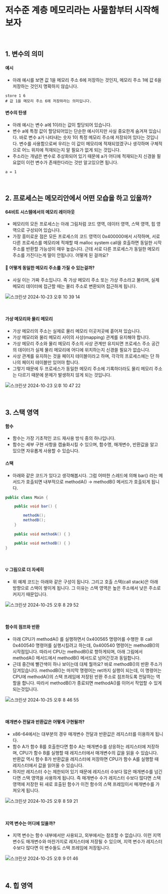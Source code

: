 # 저수준 계층 메모리라는 사물함부터 시작해보자

<br>

## 1. 변수의 의미

#### 예시

- 아래 예시를 보면 값 1을 메모리 주소 6에 저장하는 것인지, 메모리 주소 1에 값 6을 저장하는 것인지 명확하지 않습니다.

```text
store 1 6
# 값 1을 메모리 주소 6에 저장하라는 의미입니다.
```

#### 변수의 탄생

- 아래 예시는 변수 a에 1이라는 값이 할당되어 있습니다.
- 변수 a에 특정 값이 할당되어있는 단순한 예시이지만 사실 중요한게 숨겨져 있습니다. 바로 변수 a가 나타내는 숫자 1이 특정 메모리 주소에 저장되어 있다는 것입니다. 변수를 사용함으로써 우리는 이 값이 메모리에 적재되었겠구나 생각하며 구체적으로 어느 위치에 적재되는지 알 필요가 없게 되는 것입니다.
- 주소라는 개념은 변수로 추상화되어 있기 때문에 a가 어디에 적재되는지 신경쓸 필요없이 이런 변수가 존재한다라는 것만 알고있으면 됩니다.

```text
a = 1
```

<br>

## 2. 프로세스는 메모리안에서 어떤 모습을 하고 있을까?

#### 64비트 시스템에서의 메모리 레이아웃

- 메모리의 모든 프로세스는 아래 그림처럼 코드 영역, 데이터 영역, 스택 영역, 힙 영역으로 구성되어 있습니다.
- 가장 흥미로운 점은 모든 프로세스의 코드 영역이 0x400000에서 시작하며, 서로 다른 프로세스를 메모리에 적재할 때 malloc system call을 호출하면 동일한 시작 주소를 반환할 가능성이 매우 높습니다. 근데 서로 다른 프로세스가 동일한 메모리 주소를 가진다는게 말이 안됩니다. 어떻게 된 걸까요?

#### 🤔 어떻게 동일한 메모리 주소를 가질 수 있는걸까?

- 사실 이는 가짜 주소입니다. 즉 가상 메모리 주소 또는 가상 주소라고 불리며, 실제 메모리 데이터에 접근할 때는 물리 주소로 변환되어 접근하게 됩니다.

![스크린샷 2024-10-23 오후 10 39 14](https://github.com/user-attachments/assets/c468804e-ca6a-4b63-9019-701d04043009)

<br>

#### 가상 메모리와 물리 메모리

- 가상 메모리의 주소는 실제로 물리 메모리 이곳저곳에 흩어져 있습니다.
- 가상 메모리와 물리 메모리 사이의 사상(mapping) 관계를 유지해야 합니다.
- 가상 메모리 주소와 물리 메모리 주소의 사상 관계만 유지되면 프로세스 주소 공간의 데이터가 실제 물리 메모리에 어디에 위치하는지 신경쓸 필요가 없습니다.
- 사상 관계를 유지하는 것을 페이지 테이블이라고 하며, 각각의 프로세스에는 단 하나의 페이지 테이블만 있어야 합니다.
- 그렇기 때문에 두 프로세스가 동일한 메모리 주소에 기록하더라도 물리 메모리 주소는 다르기 때문에 문제가 발생하지 않게 되는 것입니다.

![스크린샷 2024-10-23 오후 10 47 22](https://github.com/user-attachments/assets/783ed142-94b5-4b26-8e26-0dc49eb63477)

<br>

## 3. 스택 영역

#### 함수

- 함수는 가장 기초적인 코드 재사용 방식 중의 하나입니다.
- 함수는 세부 구현 사항을 캡슐화시킬 수 있으며, 함수명, 매개변수, 반환값을 알고 있으면 자유롭게 사용할 수 있습니다.

#### 스택

- 아래와 같은 코드가 있다고 생각해봅시다. 그럼 어떠한 스레드에 의해 bar() 라는 메서드가 호출되면 내부적으로 methodA() -> methodB() 메서드가 호출되게 됩니다.

```java
public class Main {

    public void bar() {

        methodA();
        methodB();
    }
    
    public void methodA() { }

    public void methodB() { }
}
```

<br>

#### 💡 그림으로 더 자세히

- 위 예제 코드는 아래와 같은 구성이 됩니다. 그리고 호출 스택(call stack)은 아래 방향으로 스택이 쌓이게 됩니다. 그 이유는 스택 영역은 높은 주소에서 낮은 주소로 커지기 때문입니다.

![스크린샷 2024-10-25 오후 8 29 52](https://github.com/user-attachments/assets/0d6aa9ab-f040-4171-94a8-bdcea646fb8a)

<br>

#### 함수의 점프와 반환

- 아래 CPU가 methodA() 를 실행하면서 0x400565 명령어를 수행한 후 call 0x400540 명령어를 실행시킬려고 하는데, 0x400540 명령어는 methodB()의 시작점입니다. 따라서 CPU는 methodB()로 향하게되며, 아래 그림에서 methodA() 메서드에서 methodB() 메서드로 넘어간것과 동일합니다.
- 근데 중간에 빨간색이 하나 보이는데 대체 뭘까요? 바로 methodB()의 반환 주소가 담겨있습니다. methodB()는 마지막 명령어는 ret까지 실행이 되는데, 이 명령어는 CPU에 methodA()의 스택 프레임에 저장된 반환 주소로 점프하도록 전달하는 역할을 합니다. 따라서 methodB()가 종료되면 methodA()를 이어서 작업할 수 있게 되는것입니다.

![스크린샷 2024-10-25 오후 8 46 55](https://github.com/user-attachments/assets/f82a621a-1233-4d85-aba6-17821c28b1dd)

<br>

#### 매개변수 전달과 반환값은 어떻게 구현될까?

- x86-64에서는 대부분의 경우 매개변수 전달과 반환값은 레지스터를 이용하게 됩니다.
- 함수 A가 함수 B를 호출한다면 함수 A는 매개변수를 상응하는 레지스터에 저장하며, CPU가 함수 B를 실행할 때 레지스터에서 매개변수의 값을 읽을 수 있습니다. 반환값 역시 함수 B가 반환값을 레지스터에 저장하면 CPU가 함수 A를 실행할 때 레지스터에서 값을 읽어올 수 있습니다.
- 하지만 레지스터 수는 제한되어 있기 때문에 레지스터 수보다 많은 매개변수를 넘긴다면 스택 영역을 사용하게 됩니다. 즉 매개변수 수가 레지스터 수보다 많다면 스택 영역에 저장한 뒤 새로 호출된 함수가 이전 함수의 스택 프레임이서 매개변수를 가져오게 됩니다. 

![스크린샷 2024-10-25 오후 8 59 21](https://github.com/user-attachments/assets/445e4219-11a6-4750-9662-b11923f16a57)

<br>

#### 지역 변수는 어디에 있을까?

- 지역 변수는 함수 내부에서만 사용되고, 외부에서는 참조할 수 없습니다. 이런 지역 변수도 매개변수와 마찬가지로 레지스터에 저장될 수 있으며, 지역 변수가 레지스터 수보다 많다면 이 변수들도 스택 프레임에 저장됩니다.

![스크린샷 2024-10-25 오후 9 01 46](https://github.com/user-attachments/assets/5b099526-c340-47fd-8ef0-75e6fc9da840)

<br>

## 4. 힙 영역














